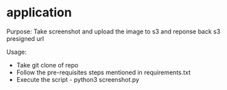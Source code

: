 # application
Purpose: Take screenshot and upload the image to s3 and reponse back s3 presigned url

Usage:
   - Take git clone of repo
   - Follow the pre-requisites steps mentioned in requirements.txt
   - Execute the script - python3 screenshot.py
